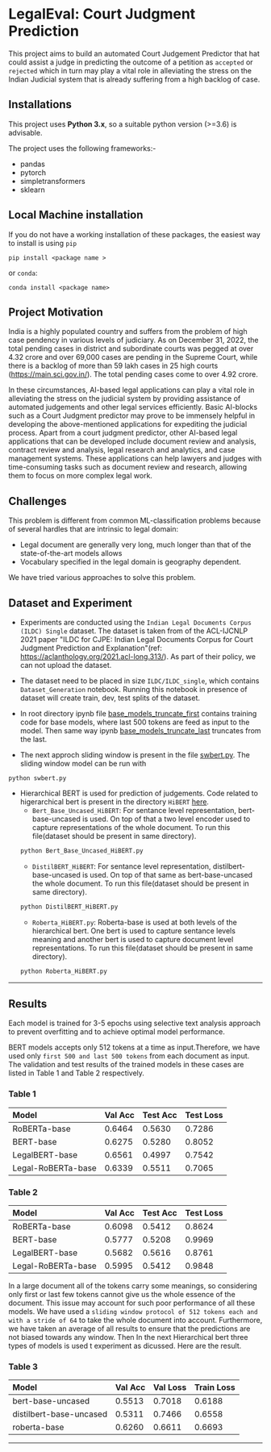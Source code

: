 # LegalEval: Court Judgment Prediction

This project aims to build an automated Court Judgement Predictor that hat could assist a judge in predicting the outcome of a petition as `accepted` or `rejected` which in turn may play a vital role in alleviating the stress on the Indian Judicial system that is already suffering from a high backlog of case.


## Installations ## 

This project uses **Python 3.x**, so a suitable python version (>=3.6) is advisable.

The project uses the following frameworks:- 
<ul>
  <li> pandas </li>
  <li> pytorch </li>
  <li> simpletransformers </li>
  <li> sklearn </li>
</ul>

## Local Machine installation ##
If you do not have a working installation of these packages, the easiest way to install is using `pip`

`pip install <package name >`

or `conda`:

`conda install <package name>`

## Project Motivation ## 

India is a highly populated country and suffers from the problem of high case pendency in various levels of judiciary. As on December 31, 2022, the total pending cases in district and subordinate courts was pegged at over 4.32 crore and over 69,000 cases are pending in the Supreme Court, while there is a backlog of more than 59 lakh cases in 25 high courts (https://main.sci.gov.in/). The total pending cases come to over 4.92
crore. 

In these circumstances, AI-based legal applications can play a vital role in alleviating the stress on the judicial system by providing assistance of automated judgements and other legal services efficiently. Basic AI-blocks such as a Court Judgment predictor may prove to be immensely helpful in developing the above-mentioned applications for expediting the judicial process. Apart from a court judgment predictor, other AI-based legal applications that can be developed include document review and analysis, contract review and analysis, legal research and analytics, and case management systems. These applications can help lawyers and judges with time-consuming tasks such as document review and research, allowing them to focus on more complex legal work.

## **Challenges**
This problem is different from common ML-classification problems because of several hardles that are intrinsic to legal domain:

* Legal document are generally very long, much longer than that of the state-of-the-art models allows
* Vocabulary specified in the legal domain is geography dependent.

We have tried various approaches to solve this problem.


## **Dataset and Experiment**
* Experiments are conducted using the `Indian Legal Documents Corpus (ILDC) Single` dataset. The dataset is taken from of the ACL-IJCNLP 2021 paper "ILDC for CJPE: Indian Legal Documents Corpus for Court Judgment Prediction and Explanation"(ref: https://aclanthology.org/2021.acl-long.313/). As part of their policy, we can not upload the dataset.

* The dataset need to be placed in size `ILDC/ILDC_single`, which contains `Dataset_Generation` notebook. Running this notebook in presence of dataset will create train, dev, test splits of the dataset.

* In root directory ipynb file [base_models_truncate_first](base_models_truncate_first.ipynb) contains training code for base models, where last 500 tokens are feed as input to the model. Then same way ipynb [base_models_truncate_last]('./base_models_truncate_last.ipynb') truncates from the last.

* The next approch sliding window is present in the file [swbert.py]('./swbert.py'). The sliding window model can be run with
```shell
python swbert.py
```
* Hierarchical BERT is used for prediction of judgements. Code related to higerarchical bert is present in the directory `HiBERT` [here]('./HiBERT/').
  - `Bert_Base_Uncased_HiBERT`: For sentance level representation, bert-base-uncased is used. On top of that a two level encoder used to capture representations of the whole document. To run this file(dataset should be present in same directory). 
  ```python 
  python Bert_Base_Uncased_HiBERT.py
  ```
  - `DistilBERT_HiBERT`: For sentance level representation, distilbert-base-uncased is used. On top of that same as bert-base-uncased the whole document. To run this file(dataset should be present in same directory). 
  ```python 
  python DistilBERT_HiBERT.py
  ```
  - `Roberta_HiBERT.py`: Roberta-base is used at both levels of the hierarchical bert. One bert is used to capture sentance levels meaning and another bert is used to capture document level representations. To run this file(dataset should be present in same directory). 
  ```python 
  python Roberta_HiBERT.py
  ```
---

## **Results**

Each model is trained for 3-5 epochs using selective text analysis approach to prevent overfitting and to achieve optimal model performance.

BERT models accepts only 512 tokens at a time as input.Therefore, we have used only `first 500 and last 500 tokens` from each document as input. The validation and test results of the trained models in these cases are listed in Table 1 and Table 2 respectively.

### **Table 1**

|Model    | Val Acc| Test Acc| Test Loss|
|:--------|:-------|:--------|:---------|
|RoBERTa-base|0.6464 | 0.5630 |0.7286|
|BERT-base |0.6275 |0.5280 |0.8052|
|LegalBERT-base|0.6561| 0.4997 |0.7542|
|Legal-RoBERTa-base|0.6339 |0.5511 |0.7065|

### **Table 2**

|Model    | Val Acc| Test Acc| Test Loss|
|:--------|:-------|:--------|:---------|
|RoBERTa-base|0.6098 |0.5412| 0.8624|
|BERT-base |0.5777 |0.5208| 0.9969|
|LegalBERT-base|0.5682 |0.5616 |0.8761|
|Legal-RoBERTa-base|0.5995| 0.5412| 0.9848|

In a large document all of the tokens carry some meanings, so considering only first or last few tokens cannot give us the whole essence of the document. This issue may account for such poor performance of all these models. We have used a `sliding window protocol of 512 tokens each and with a stride of 64` to take the whole document into account. Furthermore, we have taken an average of all results to ensure that the predictions are not biased towards any window. Then In the next Hierarchical bert three types of models is used t experiment as dicussed. Here are the result. 

### **Table 3**

|Model    | Val Acc| Val Loss| Train Loss|
|:--------|:-------|:--------|:---------|
|bert-base-uncased | 0.5513 | 0.7018 | 0.6188 |
|distilbert-base-uncased | 0.5311 | 0.7466 | 0.6558|
|roberta-base | 0.6260 | 0.6611 | 0.6693 |

---
